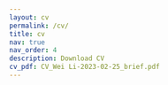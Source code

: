 ```yaml
---
layout: cv
permalink: /cv/
title: cv
nav: true
nav_order: 4
description: Download CV
cv_pdf: CV_Wei Li-2023-02-25_brief.pdf
---
```


